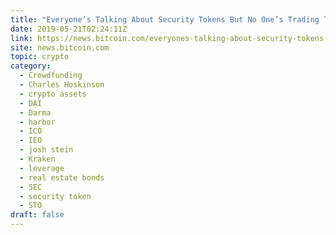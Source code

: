 ```yaml
---
title: "Everyone’s Talking About Security Tokens But No One’s Trading Them"
date: 2019-05-21T02:24:11Z
link: https://news.bitcoin.com/everyones-talking-about-security-tokens-but-no-ones-trading-them/?utm_medium=RSS&utm_source=hune
site: news.bitcoin.com
topic: crypto
category:
  - Crowdfunding
  - Charles Hoskinson
  - crypto assets
  - DAI
  - Darma
  - harbor
  - ICO
  - IEO
  - josh stein
  - Kraken
  - leverage
  - real estate bonds
  - SEC
  - security token
  - STO
draft: false
---
```

